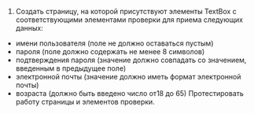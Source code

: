 1.	Создать страницу, на которой присутствуют элементы TextBox с соответствующими элементами проверки для приема следующих данных:
- имени пользователя (поле не должно оставаться пустым)
- пароля (поле должно содержать не менее 8 символов)
- подтверждения пароля (значение должно совпадать со значением, введенным в предыдущее поле)
- электронной почты (значение должно иметь формат электронной почты)
- возраста (должно быть введено число от18 до 65)
Протестировать работу страницы и элементов проверки.
